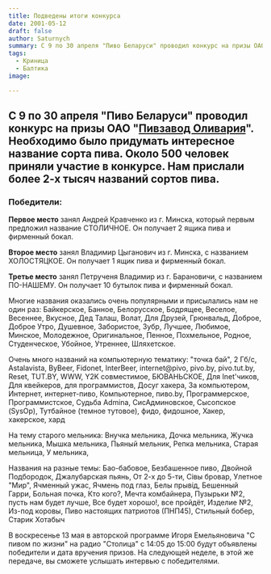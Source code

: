 ```yaml
---
title: Подведены итоги конкурса
date: 2001-05-12
draft: false
author: Saturnych
summary: С 9 по 30 апреля "Пиво Беларуси" проводил конкурс на призы ОАО "Пивзавод Оливария". Необходимо было придумать интересное название сорта пива. Около 500 человек приняли участие в конкурсе. Нам прислали более 2-х тысяч названий сортов пива.
tags:
  - Криница
  - Балтика
image:

---
```


## С 9 по 30 апреля "Пиво Беларуси" проводил конкурс на призы ОАО "[Пивзавод Оливария](/zavod/olivaria)". Необходимо было придумать интересное название сорта пива. Около 500 человек приняли участие в конкурсе. Нам прислали более 2-х тысяч названий сортов пива.

### Победители:

**Первое место** занял Андрей Кравченко из г. Минска, который первым предложил название СТОЛИЧНОЕ. Он получает 2 ящика пива и фирменный бокал.

**Второе место** занял Владимир Цыганович из г. Минска, с названием ХОЛОСТЯЦКОЕ. Он получает 1 ящик пива и фирменный бокал.

**Третье место** занял Петрученя Владимир из г. Барановичи, с названием ПО-НАШЕМУ. Он получает 10 бутылок пива и фирменный бокал.


Многие названия оказались очень популярными и присылались нам не один раз:  Байкерское, Банное, Белорусское, Бодрящее, Веселое, Весеннее, Вкусное, Дед Талаш, Волат, Для Друзей, Грюнвальд, Доброе, Доброе Утро, Душевное, Забористое, Зубр, Лучшее, Любимое, Минское, Молодежное, Оригинальное, Пенное, Похмельное, Родное, Студенческое, Убойное, Утреннее, Шляхетское.

Очень много названий на компьютерную тематику: "точка бай",  2 Гб/с, Astalavista, ByBeer, Fidonet, InterBeer, internet@pivo, pivo.by, pivo.tut.by, Reset, TUT.BY, WWW, Y2K совместимое, БЮВАНЬСКОЕ, Для Inet'чиков, Для квейкеров, для программистов, Досуг хакера, За компьютером, Интернет, интернет-пиво, Компьютерное, пиво.by, Программерское, Программистское, Судьба Admina, СисАдминовское, Сысопское (SysOp), Тутбайное (темное тутовое), фидо, фидошное, Хакер, хакерское, хард

На тему старого мельника: Внучка мельника, Дочка мельника, Жучка мельника, Мышка мельника, Пьяный мельник, Репка мельника, Старая мельница, У мельника,

Названия на разные темы:  Бао-бабовое, Безбашенное пиво, Двойной Подбородок, Джалубарская пьянь,  От 2-х до 5-ти, Сiвы бровар, Улетное "Мир", Ячменный ужас, Ячмень под глаз, Белы прывід, Бешенный Гарри, Больная почка, Кто кого?, Мечта комбайнера, Пузырьки №2, пусть нам будет лучше, Все будет хорошо!, все пройдёт, Изделие №2, Из-под коровы, Пиво настоящих патриотов (ПНП45), Стильный бобер, Старик Хотабыч

В воскресенье 13 мая  в авторской программе Игоря Емельяновича "С пивом по жизни" на радио "Столица" с 14:05 до 15:00 будут объявлены победители и дата вручения призов. На следующей неделе, в этой же передаче, вы сможете услышать интервью с победителями.
